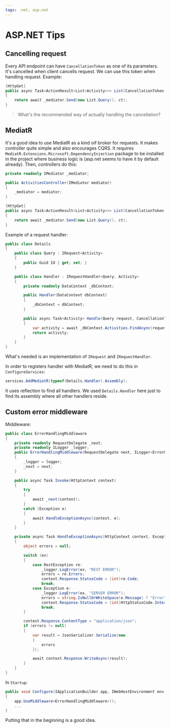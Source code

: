 ```yaml
---
tags: .net, asp.net
---
```


# ASP.NET Tips

## Cancelling request

Every API endpoint can have `CancellationToken` as one of its parameters. It's
cancelled when client cancells request. We can use this token when handling
request. Example:

```csharp
[HttpGet]
public async Task<ActionResult<List<Activity>>> List(CancellationToken ct)
{
    return await _mediator.Send(new List.Query(), ct);
}
```

> What's the recommended way of actually handling the cancellation?

## MediatR

It's a good idea to use MediatR as a kind oif broker for requests. It makes
controller quite simple and also encourages CQRS. It requires
`MediatR.Extensions.Microsoft.DependencyInjection` package to be installed in
the project where business logic is (asp.net seems to have it by default
already). Then, controllers do this:

```csharp
private readonly IMediator _mediator;

public ActivitiesController(IMediator mediator)
{
    _mediator = mediator;
}

[HttpGet]
public async Task<ActionResult<List<Activity>>> List(CancellationToken ct)
{
    return await _mediator.Send(new List.Query(), ct);
}
```

Example of a request handler:

```csharp
public class Details
{
    public class Query : IRequest<Activity>
    {
        public Guid Id { get; set; }
    }

    public class Handler : IRequestHandler<Query, Activity>
    {
        private readonly DataContext _dbContext;

        public Handler(DataContext dbContext)
        {
            _dbContext = dbContext;
        }

        public async Task<Activity> Handle(Query request, CancellationToken cancellationToken)
        {
            var activity = await _dbContext.Activities.FindAsync(request.Id);
            return activity;
        }
    }
}
```

What's needed is an implementation of `IRequest` and `IRequestHandler`.

In order to registers handler with MediatR, we need to do this in
`ConfigureServices`:

```csharp
services.AddMediatR(typeof(Details.Handler).Assembly);
```

It uses reflection to find all handlers. We used `Details.Handler` here just to
find its assembly where all other handlers reside.

## Custom error middleware

Middleware:

```csharp
public class ErrorHandlingMiddleware
{
    private readonly RequestDelegate _next;
    private readonly ILogger _logger;
    public ErrorHandlingMiddleware(RequestDelegate next, ILogger<ErrorHandlingMiddleware> logger)
    {
        _logger = logger;
        _next = next;
    }

    public async Task Invoke(HttpContext context)
    {
        try
        {
            await _next(context);
        }
        catch (Exception e)
        {
            await HandleExceptionAsync(context, e);
        }
    }

    private async Task HandleExceptionAsync(HttpContext context, Exception ex)
    {
        object errors = null;

        switch (ex)
        {
            case RestException re:
                _logger.LogError(ex, "REST ERROR");
                errors = re.Errors;
                context.Response.StatusCode = (int)re.Code;
                break;
            case Exception e:
                _logger.LogError(ex, "SERVER ERROR");
                errors = string.IsNullOrWhiteSpace(e.Message) ? "Error" : e.Message;
                context.Response.StatusCode = (int)HttpStatusCode.InternalServerError;
                break;
        }

        context.Response.ContentType = "application/json";
        if (errors != null)
        {
            var result = JsonSerializer.Serialize(new
            {
                errors
            });

            await context.Response.WriteAsync(result);
        }
    }
}
```

In `Startup`:

```csharp
public void Configure(IApplicationBuilder app, IWebHostEnvironment env)
{
    app.UseMiddleware<ErrorHandlingMiddleware>();
    ...
}
```

Putting that in the beginning is a good idea.